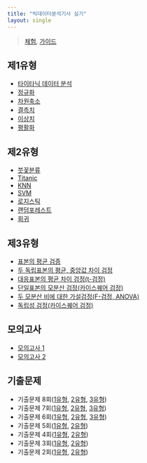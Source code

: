 ```yaml
---
title: "빅데이터분석기사 실기"
layout: single
---
```


> [체험][0-1], [가이드][0-2]

## 제1유형
* [타이타닉 데이터 분석][1-1] 
* [정규화][1-2]
* [차원축소][1-3]
* [결측치][1-4]
* [이상치][1-5]
* [평활화][1-6]

## 제2유형
* [붓꽃분류][2-1]
* [Titanic][2-2]
* [KNN][2-3]
* [SVM][2-4]
* [로지스틱][2-5]
* [랜덤포레스트][2-6]
* [회귀][2-7]

## 제3유형
* [표본의 평균 검증][3-1]
* [두 독립표본의 평균, 중앙값 차이 검정][3-2]
* [대응표본의 평균 차이 검정(t-검정)][3-3]
* [단일표본의 모분산 검정(카이스퀘어 검정)][3-2]
* [두 모분산 비에 대한 가설검정(F-검정, ANOVA)][3-5]
* [독립성 검정(카이스퀘어 검정)][3-6]

## 모의고사
* [모의고사 1][4-1]
* [모의고사 2][4-2]

## 기출문제
* 기출문제 8회([1유형][8-1], [2유형][8-2], [3유형][8-3])
* 기출문제 7회([1유형][7-1], [2유형][7-2], [3유형][7-3])
* 기출문제 6회([1유형][6-1], [2유형][6-2], [3유형][6-3])
* 기출문제 5회([1유형][5-1], [2유형][5-2])
* 기출문제 4회([1유형][5-3], [2유형][5-4])
* 기출문제 3회([1유형][5-31], [2유형][5-32])
* 기출문제 2회([1유형][5-21], [2유형][5-22])

[0-1]: https://dataq.goorm.io/exam/3/%EC%B2%B4%ED%97%98%ED%95%98%EA%B8%B0/quiz/1
[0-2]: https://drive.google.com/file/d/19U5OpjxQXCtDAkafHsLnkK_mxRr8cqAl/view
[1-1]: https://colab.research.google.com/drive/1Tdm-rOxBUQaH6GPtJvIz8lU1lUjVoeLC?usp=sharing
[1-2]: https://colab.research.google.com/drive/1xqKk6Wq1xjoNoF_0zizu7XPsJTZWVu-J?usp=sharing
[1-3]: https://colab.research.google.com/drive/1wJ1-qDS-HZZxjNSEV0R_2SSvhejrMf8T?usp=sharing
[1-4]: https://colab.research.google.com/drive/1Bu-6awPPBji2DJ1o_VciNkY3liHa4YBt?usp=sharing
[1-5]: https://colab.research.google.com/drive/1DjXsNUN7jTSQqeOB4Qm1V6qoJD_YBlNl?usp=sharing
[1-6]: https://colab.research.google.com/drive/18Uyt8h45VobtQQKVpKFzKGerKmdzbcP7?usp=sharing
[2-1]: https://colab.research.google.com/drive/1sV8-1xXT_k5YvTqTAUPg4qhaeAn6dqXU?usp=sharing
[2-2]: https://colab.research.google.com/drive/1n1JSz38CiLkEO8fgcLKlXNTPwG5vJR0-?usp=sharing
[2-3]: https://colab.research.google.com/drive/1nOPE1z0AwRIZ1KJAlC6Ry7CnFgml_VxM?usp=sharing
[2-4]: https://colab.research.google.com/drive/1fMvuS89nlS4NyZympCi3LXXPXoBMIZfs?usp=sharing
[2-5]: https://colab.research.google.com/drive/1EIc6DUO4Dizr4c_b2phfjt3jqJEqndZX?usp=sharing
[2-6]: https://colab.research.google.com/drive/1FQkGw5fulLiyT5xoaErGhZEl9AWtrcPL?usp=sharing
[2-7]: https://colab.research.google.com/drive/1uEiswb5WgNgC4PXK9uHcUIXWgHmaur3N?usp=sharing
[3-1]: https://colab.research.google.com/drive/1zrbyA8iDbP_596mXgY4FQ4lH09V9vV22?usp=sharing
[3-2]: https://colab.research.google.com/drive/1Psb3Ue9hQpBA9HNzUyuRervqnP4YAnKS?usp=sharing
[3-3]: https://colab.research.google.com/drive/1-3oWV6m9CFzeE56O-t0YlRd4znltmpZJ
[3-4]: https://colab.research.google.com/drive/1-4uuWMCzpRUcp6FvT2FXJ5fCJK5FGhbV
[3-5]: https://colab.research.google.com/drive/1-80ZXgAbopU32oYWrQhSZI6cxPy4k7fe
[3-6]: https://colab.research.google.com/drive/1-FVTfoyIfM1zH9bVfs5MrzUrV30RrT2q
[4-1]: https://colab.research.google.com/drive/1Mw-Hy1E1mvWOb6SMLun4N7tJkaqCxVAl?usp=sharing
[4-2]: https://colab.research.google.com/drive/1U0JnNeaZLpJTxYHxuLEzIyl3JU-K1o1y?usp=sharing
[5-1]: https://colab.research.google.com/drive/1sEQz7hNfZWVO5ZR2fq5EpI3LyWPbQPa5
[5-2]: https://colab.research.google.com/drive/1-n1OITJAgiDckkKjXxQs81E58xAySUmH
[5-3]: https://colab.research.google.com/drive/1WJ4uiGK_fgz8ZrxRLBVTWjqHDJZp-Qxj
[5-4]: https://colab.research.google.com/drive/1-rEwVaijPNAqWmwaDzyfiibj1cmFe0pb
[6-1]: https://colab.research.google.com/drive/101f-NtzuYgBMOVnb2-YxI8ana_9t5vPc
[6-2]: https://colab.research.google.com/drive/1-jMfbaB89SvKbRWR7KemwRKERzXCgplJ
[6-3]: https://colab.research.google.com/drive/1-mea57QdWM2vdHihk3q4W_N-0b1w7Zvy
[7-1]: https://colab.research.google.com/drive/1-Js5h52cc_jyxrxQ8uSp5QAEArvUiPHU
[7-2]: https://colab.research.google.com/drive/1-gjm93SeOzuZ1qwXWN1GW1Y_D4q7whhX
[7-3]: https://colab.research.google.com/drive/1-gEW3ifOLashr52d4gzykoOZnWoV8wG2
[8-1]: https://colab.research.google.com/drive/1-IqhnGpYxHk2m0xUQPeY5s0gDFZ9yvP1
[8-2]: https://colab.research.google.com/drive/1-aZ6Rcj1YtCbpOjavQPyllen2fG_7BQf
[8-3]: https://colab.research.google.com/drive/1-K9NspDXMUBoUvo9bK1uWRhvHyBVeVJB
[5-31]: https://colab.research.google.com/drive/1-xiWp_2aisPTPyoGvUU_z2aSKEaFgFx0
[5-32]: https://colab.research.google.com/drive/109BpgplKWDo5g5hZht5oa6qyw9uZO_mC
[5-21]: https://colab.research.google.com/drive/10CBRlWt2nCWNd5kvNwrGLV54B_8bqiUN
[5-22]: https://colab.research.google.com/drive/10EDLne0L4Sk0TeYTDAks5kuaSwmKIhHD
